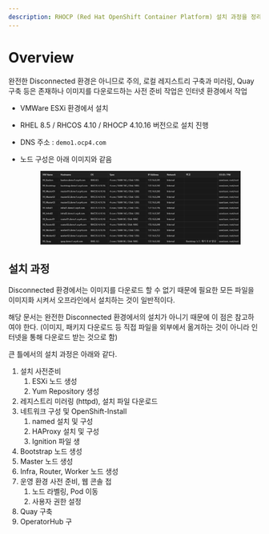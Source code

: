 ```yaml
---
description: RHOCP (Red Hat OpenShift Container Platform) 설치 과정을 정리한 문서
---
```


# Overview

완전한 Disconnected 환경은 아니므로 주의, 로컬 레지스트리 구축과 미러링, Quay 구축 등은 존재하나 이미지를 다운로드하는 사전 준비 작업은 인터넷 환경에서 작업

* VMWare ESXi 환경에서 설치
* RHEL 8.5 / RHCOS 4.10 / RHOCP 4.10.16 버전으로 설치 진행
* DNS 주소 : `demo1.ocp4.com`
*   노드 구성은 아래 이미지와 같음

    <figure><img src=".gitbook/assets/image.png" alt=""><figcaption></figcaption></figure>



## 설치 과정



Disconnected 환경에서는 이미지를 다운로드 할 수 없기 때문에 필요한 모든 파일을 이미지화 시켜서 오프라인에서 설치하는 것이 일반적이다.

해당 문서는 완전한 Disconnected 환경에서의 설치가 아니기 때문에 이 점은 참고하여야 한다. (이미지, 패키지 다운로드 등 직접 파일을 외부에서 옮겨하는 것이 아니라 인터넷을 통해 다운로드 받는 것으로 함)

큰 틀에서의 설치 과정은 아래와 같다.

1. 설치 사전준비
   1. ESXi 노드 생성
   2. Yum Repository 생성
2. 레지스트리 미러링 (httpd), 설치 파일 다운로드
3. 네트워크 구성 및 OpenShift-Install
   1. named 설치 및 구성
   2. HAProxy 설치 및 구성
   3. Ignition 파일 생
4. Bootstrap 노드 생성
5. Master 노드 생성
6. Infra, Router, Worker 노드 생성
7. 운영 환경 사전 준비, 웹 콘솔 접
   1. 노드 라벨링, Pod 이동
   2. 사용자 권한 설정
8. Quay 구축
9. OperatorHub 구
